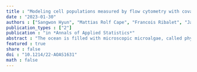 ```yaml
---
title : "Modeling cell populations measured by flow cytometry with covariates using sparse mixture of regressions"
date : "2023-01-30"
authors : ["Sangwon Hyun", "Mattias Rolf Cape", "Francois Ribalet", "Jacob Bien"]
publication_types : ["2"]
publication : "in *Annals of Applied Statistics*"
abstract : "The ocean is filled with microscopic microalgae, called phytoplankton, which together are responsible for as much photosynthesis as all plants on land combined. Our ability to predict their response to the warming ocean relies on understanding how the dynamics of phytoplankton populations is influenced by changes in environmental conditions. One powerful technique to study the dynamics of phytoplankton is flow cytometry which measures the optical properties of thousands of individual cells per second. Today, oceanographers are able to collect flow cytometry data in real time onboard a moving ship, providing them with fine-scale resolution of the distribution of phytoplankton across thousands of kilometers. One of the current challenges is to understand how these small- and large-scale variations relate to environmental conditions, such as nutrient availability, temperature, light and ocean currents. In this paper we propose a novel sparse mixture of multivariate regressions model to estimate the time-varying phytoplankton subpopulations while simultaneously identifying the specific environmental covariates that are predictive of the observed changes to these subpopulations. We demonstrate the usefulness and interpretability of the approach using both synthetic data and real observations collected on an oceanographic cruise conducted in the northeast Pacific in the spring of 2017."
featured : true
share : false
doi : "10.1214/22-AOAS1631"
math : false
---
```

